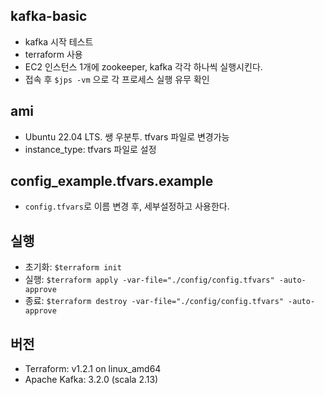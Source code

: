 ## kafka-basic
- kafka 시작 테스트
- terraform 사용
- EC2 인스턴스 1개에 zookeeper, kafka 각각 하나씩 실행시킨다.
- 접속 후 `$jps -vm` 으로 각 프로세스 실행 유무 확인

## ami
- Ubuntu 22.04 LTS. 쌩 우분투. tfvars 파일로 변경가능
- instance_type: tfvars 파일로 설정

## config_example.tfvars.example
- `config.tfvars`로 이름 변경 후, 세부설정하고 사용한다.

## 실행
- 초기화: `$terraform init`
- 실행: `$terraform apply -var-file="./config/config.tfvars" -auto-approve`
- 종료: `$terraform destroy -var-file="./config/config.tfvars" -auto-approve`

## 버전
- Terraform: v1.2.1 on linux_amd64
- Apache Kafka: 3.2.0 (scala 2.13)
